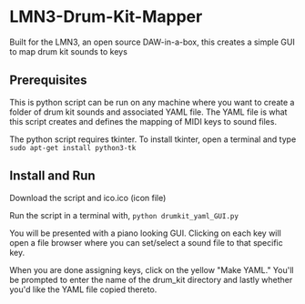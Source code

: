 # LMN3-Drum-Kit-Mapper
Built for the LMN3, an open source DAW-in-a-box, this creates a simple GUI to map drum kit sounds to keys

## Prerequisites
This is python script can be run on any machine where you want to create a folder of drum kit sounds and associated YAML file.  The YAML file is what this script creates and defines the mapping of MIDI keys to sound files.

The python script requires tkinter. To install tkinter, open a terminal and type `sudo apt-get install python3-tk`

## Install and Run
Download the script and ico.ico (icon file)

Run the script in a terminal with, `python drumkit_yaml_GUI.py`

You will be presented with a piano looking GUI.  Clicking on each key will open a file browser where you can set/select a sound file to that specific key.

When you are done assigning keys, click on the yellow "Make YAML."  You'll be prompted to enter the name of the drum_kit directory and lastly whether you'd like the YAML file copied thereto.



